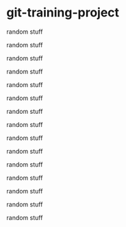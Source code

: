 # git-training-project
random stuff

random stuff

random stuff

random stuff

random stuff

random stuff

random stuff

random stuff

random stuff

random stuff

random stuff

random stuff

random stuff

random stuff

random stuff
